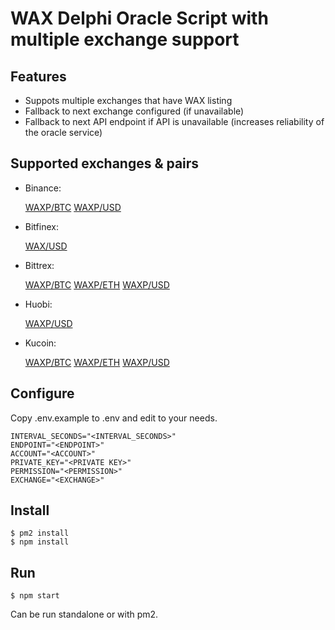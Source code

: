 # WAX Delphi Oracle Script with multiple exchange support

## Features
- Suppots multiple exchanges that have WAX listing
- Fallback to next exchange configured (if unavailable)
- Fallback to next API endpoint if API is unavailable (increases reliability of the oracle service) 

## Supported exchanges & pairs

- Binance: 

    [WAXP/BTC](https://api.binance.com/api/v3/ticker/price?symbol=WAXPBTC)
    [WAXP/USD](https://api.binance.com/api/v3/ticker/price?symbol=WAXPUSDT)  

- Bitfinex:

    [WAX/USD](https://api.bitfinex.com/v1/pubticker/WAXUSD)

- Bittrex:

    [WAXP/BTC](https://api.bittrex.com/v3/markets/WAXP-BTC/ticker)
    [WAXP/ETH](https://api.bittrex.com/v3/markets/WAXP-ETH/ticker)
    [WAXP/USD](https://api.bittrex.com/v3/markets/WAXP-USD/ticker)

- Huobi:

    [WAXP/USD](https://api.huobi.pro/market/trade?symbol=waxpusdt)

- Kucoin:

    [WAXP/BTC](https://api.kucoin.com/api/v1/market/orderbook/level1?symbol=WAX-BTC)
    [WAXP/ETH](https://api.kucoin.com/api/v1/market/orderbook/level1?symbol=WAX-ETH)
    [WAXP/USD](https://api.kucoin.com/api/v1/market/orderbook/level1?symbol=WAX-USDT)

## Configure

Copy .env.example to .env and edit to your needs.

```
INTERVAL_SECONDS="<INTERVAL_SECONDS>"
ENDPOINT="<ENDPOINT>"
ACCOUNT="<ACCOUNT>"
PRIVATE_KEY="<PRIVATE KEY>"
PERMISSION="<PERMISSION>"
EXCHANGE="<EXCHANGE>"
```

## Install

```
$ pm2 install
$ npm install
```

## Run
```
$ npm start
```
Can be run standalone or with pm2.
